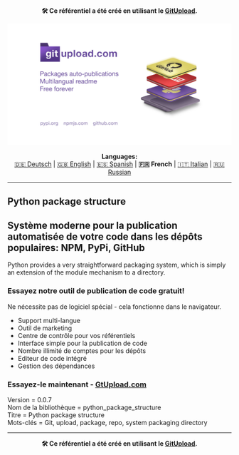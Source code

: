 <p align="center"><b>🛠️ Ce référentiel a été créé en utilisant le <a href="https://gitupload.com">GitUpload</a>.</b></p>
<p align="center"><a href="https://gitupload.com"><img src="https://github.com/markolofsen/python_package_structure//blob/master/.banners/banner_fr.jpg?raw=1" /></a></p>
<p align="center"><b>Languages:</b><br /><a href="https://github.com/markolofsen/python_package_structure/blob/master/README_de.md">🇩🇪 Deutsch</a> | <a href="https://github.com/markolofsen/python_package_structure/blob/master/README.md">🇬🇧 English</a> | <a href="https://github.com/markolofsen/python_package_structure/blob/master/README_es.md">🇪🇸 Spanish</a> | <b>🇫🇷 French</b> | <a href="https://github.com/markolofsen/python_package_structure/blob/master/README_it.md">🇮🇹 Italian</a> | <a href="https://github.com/markolofsen/python_package_structure/blob/master/README_ru.md">🇷🇺 Russian</a></p>

---

## Python package structure
## Système moderne pour la publication automatisée de votre code dans les dépôts populaires: NPM, PyPi, GitHub

Python provides a very straightforward packaging system, which is simply an extension of the module mechanism to a directory.

### Essayez notre outil de publication de code gratuit!

Ne nécessite pas de logiciel spécial - cela fonctionne dans le navigateur.

* Support multi-langue
* Outil de marketing
* Centre de contrôle pour vos référentiels
* Interface simple pour la publication de code
* Nombre illimité de comptes pour les dépôts
* Editeur de code intégré
* Gestion des dépendances

### Essayez-le maintenant - <a href="https://gitupload.com">GtUpload.com</a>

Version = 0.0.7 <br />
Nom de la bibliothèque = python_package_structure <br />
Titre = Python package structure <br />
Mots-clés = Git,  upload,  package,  repo, system packaging directory <br />

---

<p align="center"><b>🛠️ Ce référentiel a été créé en utilisant le <a href="https://gitupload.com">GitUpload</a>.</b></p>
